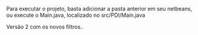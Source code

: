Para executar o projeto, basta adicionar a pasta anterior em seu netbeans, ou execute o Main.java, localizado no src/PDI/Main.java

Versão 2 com os novos filtros..
